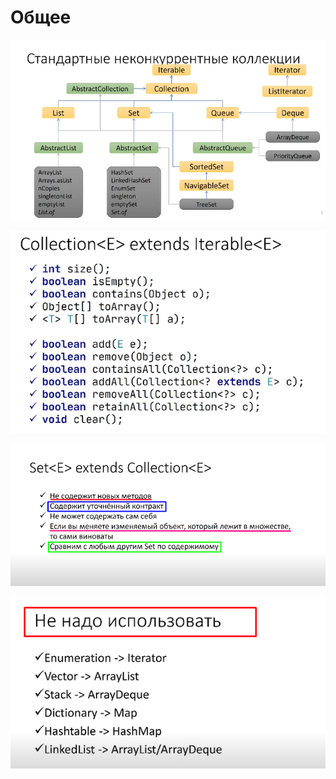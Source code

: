 # Общее

![](<../.gitbook/assets/image (321).png>)

![](<../.gitbook/assets/image (330).png>)

![](<../.gitbook/assets/image (25).png>)

![](<../.gitbook/assets/image (102).png>)
